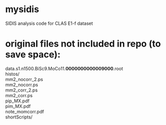 # mysidis
SIDIS analysis code for CLAS E1-f dataset

# original files not included in repo (to save space):
data.s1.n1500.BiSc9.MoCo11.__0000000000009000__.root <br />
histos\/ <br />
mm2_nocorr_2.ps <br />
mm2_nocorr.ps <br />
mm2_corr_2.ps <br />
mm2_corr.ps <br />
pip_MX.pdf <br />
pim_MX.pdf <br />
note_momcorr.pdf <br />
shortScripts\/ <br />
